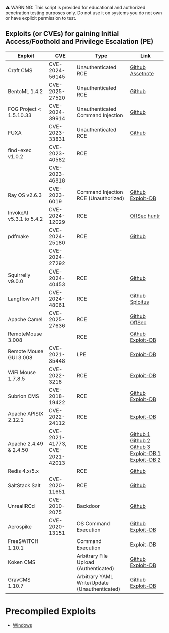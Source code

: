 ⚠️ WARNING: This script is provided for educational and authorized penetration testing purposes only. Do not use it on systems you do not own or have explicit permission to test.


## Exploits (or CVEs) for gaining Initial Access/Foothold and Privilege Escalation (PE)

| Exploit                | CVE            | Type                 | Link                                                                                                                      |
|------------------------|----------------|----------------------|---------------------------------------------------------------------------------------------------------------------------|
| Craft CMS              | CVE-2024-56145 | Unauthenticated RCE  | [Github](https://github.com/Chocapikk/CVE-2024-56145/) [Assetnote](https://www.assetnote.io/resources/research/how-an-obscure-php-footgun-led-to-rce-in-craft-cms) |
| BentoML 1.4.2          | CVE-2025-27520 | Unauthenticated RCE  | [Github](https://github.com/cw-l/oscp/tree/main/CVE-2025-27520)                                                           |
| FOG Project < 1.5.10.33 | CVE-2024-39914 | Unauthenticated Command Injection | [Github](https://github.com/cw-l/oscp/tree/main/CVE-2024-39914)                                             |
| FUXA                   | CVE-2023-33831 | Unauthenticated RCE  | [Github](https://github.com/rodolfomarianocy/Unauthenticated-RCE-FUXA-CVE-2023-33831)                                     |
| find-exec v1.0.2       | CVE-2023-40582 | RCE                  |                                                                                                                           |
|                        | CVE-2023-46818 |                      |                                                                                                                           |
| Ray OS v2.6.3          | CVE-2023-6019  | Command Injection RCE (Unauthorized) | [Github](https://github.com/Clydeston/CVE-2023-6019/) [Exploit-DB](https://www.exploit-db.com/exploits/51978) |
| InvokeAI v5.3.1 to 5.4.2 | CVE-2024-12029 | RCE                | [OffSec](https://www.offsec.com/blog/cve-2024-12029/) [huntr](https://huntr.com/bounties/9b790f94-1b1b-4071-bc27-78445d1a87a3) |
| pdfmake                | CVE-2024-25180 | RCE                  | [Github](https://github.com/jmdunne28/offsec/blob/main/CVE-2024-25180.sh)                                                 |
|                        | CVE-2024-27292 |                      |                                                                                                                           |
| Squirrelly v9.0.0      | CVE-2024-40453 | RCE                  | [Github](https://github.com/BwithE/CVE-2024-40453)                                                                        |
| Langflow API           | CVE-2024-48061 | RCE                  | [Github](https://github.com/BwithE/CVE-2024-48061) [Sploitus](https://sploitus.com/exploit?id=D5D265FA-020C-5628-92C7-5A838E4DB754) |
| Apache Camel           | CVE-2025-27636 | RCE                  | [Github](https://github.com/akamai/CVE-2025-27636-Apache-Camel-PoC) [OffSec](https://www.offsec.com/blog/cve-2025-27636/) |
| RemoteMouse 3.008      |                | RCE                  | [Github](https://github.com/p0dalirius/RemoteMouse-3.008-Exploit) [Exploit-DB](https://www.exploit-db.com/exploits/46697) |
| Remote Mouse GUI 3.008 | CVE-2021-35448 | LPE                  | [Exploit-DB](https://www.exploit-db.com/exploits/50047)                                                                   |
| WiFi Mouse 1.7.8.5     | CVE-2022-3218  | RCE                  | [Exploit-DB](https://www.exploit-db.com/exploits/49601)                                                                   |
| Subrion CMS            | CVE-2018-19422 | RCE                  | [Github](https://github.com/hev0x/CVE-2018-19422-SubrionCMS-RCE) [Exploit-DB](https://www.exploit-db.com/exploits/49876)  |
| Apache APISIX 2.12.1   | CVE-2022-24112 | RCE                  | [Exploit-DB](https://www.exploit-db.com/exploits/50829)                                                                   |
| Apache 2.4.49 & 2.4.50 | CVE-2021-41773, CVE-2021-42013 | RCE  | [Github 1](https://github.com/sergiovks/LFI-RCE-Unauthenticated-Apache-2.4.49-2.4.50) [Github 2](https://github.com/iosifache/ApacheRCEEssay) [Github 3](https://github.com/Zyx2440/Apache-HTTP-Server-2.4.50-RCE) [Exploit-DB 1](https://www.exploit-db.com/exploits/50383) [Exploit-DB 2](https://www.exploit-db.com/exploits/50446)               | 
| Redis 4.x/5.x          |                | RCE                  | [Github](https://github.com/Ridter/redis-rce?tab=readme-ov-file)                                                          |
| SaltStack Salt         | CVE-2020-11651 | RCE                  | [Github](https://github.com/dozernz/cve-2020-11651/blob/master/README.md)                                                 |
| UnrealIRCd             | CVE-2010-2075  | Backdoor             | [Github](https://github.com/Ranger11Danger/UnrealIRCd-3.2.8.1-Backdoor)                                                   |
| Aerospike              | CVE-2020-13151 | OS Command Execution | [Github](https://github.com/b4ny4n/CVE-2020-13151) [Exploit-DB](https://www.exploit-db.com/exploits/49067)                |        
| FreeSWITCH 1.10.1      |                | Command Execution    | [Exploit-DB](https://www.exploit-db.com/exploits/47799)                                                                   |
| Koken CMS              |                | Arbitrary File Upload (Authenticated) | [Github](https://github.com/V1n1v131r4/Bypass-File-Upload-on-Koken-CMS/blob/master/README.md) [Exploit-DB](https://www.exploit-db.com/exploits/48706) |
| GravCMS 1.10.7         |                | Arbitrary YAML Write/Update (Unauthenticated) | [Github](https://github.com/getgrav/grav-plugin-admin/security/advisories/GHSA-6f53-6qgv-39pj) [Exploit-DB](https://www.exploit-db.com/exploits/49973) |

# Precompiled Exploits
* [Windows](https://github.com/abatchy17/WindowsExploits)

